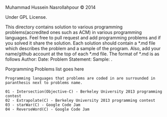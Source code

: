 Muhammad Hussein Nasrollahpour © 2014

Under GPL License.

This directory contains solution to various programming problems(accredited ones such as ACM) in various programming languages.
Feel free to pull request and add programming problems and if you solved it share the solution. Each solution should contain a *.md file which describes the problem and a sample of the program.
Also, add your name/github account at the top of each *.md file. The format of *.md is as follows
Author: Date: Problem Statement: Sample: .

Porgramming Problems list goes here

	Programming languages that problems are coded in are surrounded in paranthesis next to problems name.	

	01 - Intersection(Objective-C) - Berkeley University 2013 programming contest 
	02 - Extrapolate(C) - Berkeley University 2013 programming contest
	03 - starWar(C) - Google Code Jam
	04 - ReverseWord(C) - Google Code Jam
